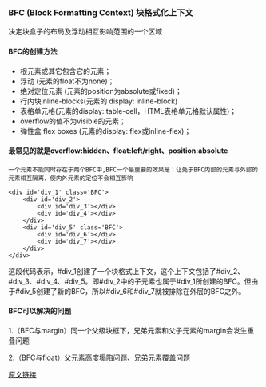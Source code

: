 ### BFC (Block Formatting Context) 块格式化上下文


决定块盒子的布局及浮动相互影响范围的一个区域

#### BFC的创建方法

- 根元素或其它包含它的元素；
- 浮动 (元素的float不为none)；
- 绝对定位元素 (元素的position为absolute或fixed)；
- 行内块inline-blocks(元素的 display: inline-block)
- 表格单元格(元素的display: table-cell，HTML表格单元格默认属性)；
- overflow的值不为visible的元素；
- 弹性盒 flex boxes (元素的display: flex或inline-flex)；

#### 最常见的就是overflow:hidden、float:left/right、position:absolute


```一个元素不能同时存在于两个BFC中,BFC一个最重要的效果是：让处于BFC内部的元素与外部的元素相互隔离，使内外元素的定位不会相互影响```
```
<div id='div_1' class='BFC'>
	<div id='div_2'>
		<div id='div_3'></div>
		<div id='div_4'></div>
	</div>
	<div id='div_5' class='BFC'>
		<div id='div_6'></div>
		<div id='div_7'></div>
	</div>
</div>
```
这段代码表示，#div_1创建了一个块格式上下文，这个上下文包括了#div_2、#div_3、#div_4、#div_5。即#div_2中的子元素也属于#div_1所创建的BFC。但由于#div_5创建了新的BFC，所以#div_6和#div_7就被排除在外层的BFC之外。

#### BFC可以解决的问题
1.（BFC与margin）同一个父级块框下，兄弟元素和父子元素的margin会发生重叠问题

2.（BFC与float）父元素高度塌陷问题、兄弟元素覆盖问题



[原文链接](http://web.jobbole.com/83274/)
